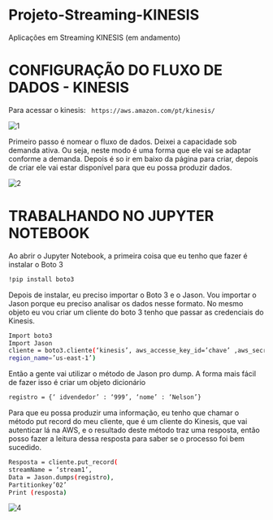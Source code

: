 # Projeto-Streaming-KINESIS
Aplicações em Streaming KINESIS (em andamento)

# CONFIGURAÇÃO DO FLUXO DE DADOS - KINESIS

Para acessar o kinesis: ` https://aws.amazon.com/pt/kinesis/`

![1](https://github.com/JulioMancini/Projeto-Streaming-KINESIS/assets/145502330/408a7ef7-4ebf-4ee1-a70e-7709eeb0c9a0)

Primeiro passo é nomear o fluxo de dados. Deixei a capacidade sob demanda ativa. Ou seja, neste modo é uma forma que ele vai se adaptar conforme a demanda. Depois é so ir em baixo da página para criar, depois de criar ele vai estar disponível para que eu possa produzir dados. 

![2](https://github.com/JulioMancini/Projeto-Streaming-KINESIS/assets/145502330/7cbb20bf-1ade-4c9b-9c29-828a298fc45b)

# TRABALHANDO NO JUPYTER NOTEBOOK

Ao abrir o Jupyter Notebook, a primeira coisa que eu tenho que fazer é instalar o Boto 3

```bash
!pip install boto3
```
Depois de instalar, eu preciso importar o Boto 3 e o Jason. Vou importar o Jason porque eu preciso analisar os dados nesse formato. No mesmo objeto eu vou criar um cliente do boto 3 tenho que passar as credenciais do Kinesis. 
```bash
Import boto3
Import Jason
cliente = boto3.cliente(‘kinesis’, aws_accesse_key_id=’chave’ ,aws_secret_ accesse_key= ‘chave secreta’
region_name=’us-east-1’)
```
Então a gente vai utilizar o método de Jason pro dump. A forma mais fácil de fazer isso é criar um objeto dicionário
```bash
registro = {‘ idvendedor’ : ‘999’, ‘nome’ : ‘Nelson’}
```
Para que eu possa produzir uma informação, eu tenho que chamar o método put record do meu cliente, que é um cliente do Kinesis, que vai autenticar lá na AWS, e o resultado deste método traz uma resposta, então posso fazer a leitura dessa resposta para saber se o processo foi bem sucedido.

```bash
Resposta = cliente.put_record(
streamName = ‘stream1’, 
Data = Jason.dumps(registro),
Partitionkey’02’
Print (resposta)
```

![4](https://github.com/JulioMancini/Projeto-Streaming-KINESIS/assets/145502330/b267f48a-6c00-4af9-9e28-39f4ec2a5931)
